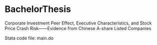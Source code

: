 # BachelorThesis
Corporate Investment Peer Effect, Executive Characteristics, and Stock Price Crash Risk——Evidence from Chinese A-share Listed Companies

Stata code file: main.do
